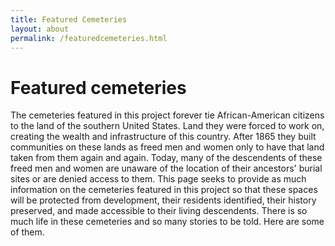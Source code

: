 ```yaml
---
title: Featured Cemeteries
layout: about
permalink: /featuredcemeteries.html
---
```


# Featured cemeteries

The cemeteries featured in this project forever tie African-American citizens to the land of the southern United States. Land they were forced to work on, creating the wealth and infrastructure of this country. After 1865 they built communities on these lands as freed men and women only to have that land taken from them again and again. Today, many of the descendents of these freed men and women are unaware of the location of their ancestors' burial sites or are denied access to them. This page seeks to provide as much information on the cemeteries featured in this project so that these spaces will be protected from development, their residents identified, their history preserved, and made accessible to their living descendents. There is so much life in these cemeteries and so many stories to be told. Here are some of them.

